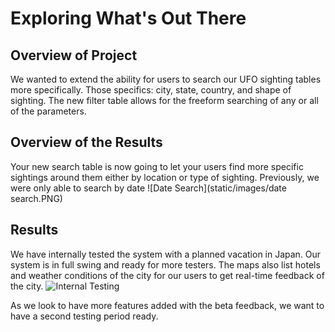 # Exploring What's Out There

## Overview of Project

We wanted to extend the ability for users to search our UFO sighting tables more specifically. Those specifics: city, state, country, and shape of sighting. The new filter table allows for the freeform searching of any or all of the parameters.

## Overview of the Results

Your new search table is now going to let your users find more specific sightings around them either by location or type of sighting. Previously, we were only able to search by date ![Date Search](static/images/date search.PNG)

## Results

We have internally tested the system with a planned vacation in Japan. Our system is in full swing and ready for more testers.
The maps also list hotels and weather conditions of the city for our users to get real-time feedback of the city.
![Internal Testing](vacation_itinerary/WeatherPy_travel_map_markers.png)

As we look to have more features added with the beta feedback, we want to have a second testing period ready.
